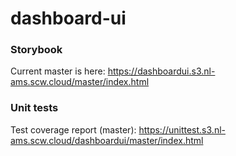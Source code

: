 # dashboard-ui

### Storybook

Current master is here: https://dashboardui.s3.nl-ams.scw.cloud/master/index.html

### Unit tests

Test coverage report (master): https://unittest.s3.nl-ams.scw.cloud/dashboardui/master/index.html
